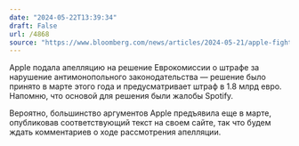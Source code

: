 ```yaml
---
date: "2024-05-22T13:39:34"
draft: False
url: /4868
source: "https://www.bloomberg.com/news/articles/2024-05-21/apple-fights-1-8-billion-eu-antitrust-fine-for-curbs-on-spotify"
---
```


Apple подала апелляцию на решение Еврокомиссии о штрафе за нарушение антимонопольного законодательства — решение было принято в марте этого года и предусматривает штраф в 1.8 млрд евро. Напомню, что основой для решения были жалобы Spotify. 

Вероятно, большинство аргументов Apple предъявила еще в марте, опубликовав соответствующий текст на своем сайте, так что будем ждать комментариев о ходе рассмотрения апелляции.
